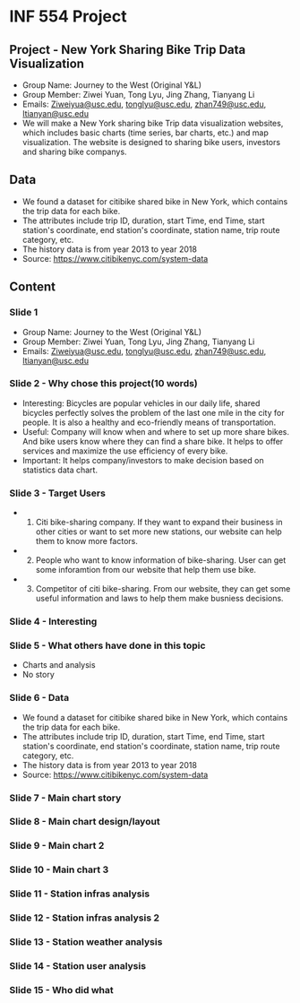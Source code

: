 # INF 554 Project

## Project - New York Sharing Bike Trip Data Visualization
- Group Name: Journey to the West (Original Y&L)
- Group Member: Ziwei Yuan, Tong Lyu, Jing Zhang, Tianyang Li
- Emails: Ziweiyua@usc.edu, tonglyu@usc.edu, zhan749@usc.edu, ltianyan@usc.edu
- We will make a New York sharing bike Trip data visualization websites, which includes basic charts (time series, bar charts, etc.) and map visualization. The website is designed to sharing bike users, investors and sharing bike companys.

## Data
- We found a dataset for citibike shared bike in New York, which contains the trip data for each bike.
- The attributes include trip ID, duration, start Time, end Time, start station's coordinate, end station's coordinate, station name, trip route category, etc.
- The history data is from year 2013 to year 2018
- Source: https://www.citibikenyc.com/system-data

## Content

### Slide 1
- Group Name: Journey to the West (Original Y&L)
- Group Member: Ziwei Yuan, Tong Lyu, Jing Zhang, Tianyang Li
- Emails: Ziweiyua@usc.edu, tonglyu@usc.edu, zhan749@usc.edu, ltianyan@usc.edu

### Slide 2 - Why chose this project(10 words)
- Interesting: Bicycles are popular vehicles in our daily life, shared bicycles perfectly solves the problem of the last one mile in the city for people. It is also a healthy and eco-friendly means of transportation.
- Useful: Company will know when and where to set up more share bikes. And bike users know where they can find a share bike. It helps to offer services and maximize the use efficiency of every bike.
- Important: It helps company/investors to make decision based on statistics data chart.

### Slide 3 - Target Users
-  1. Citi bike-sharing company. If they want to expand their business in other cities or want to set more new stations, our website can help them to know more factors.
-  2. People who want to know information of bike-sharing. User can get some inforamtion from our website that help them use bike.
-  3. Competitor of citi bike-sharing. From our website, they can get some useful information and laws to help them make busniess decisions.

### Slide 4 - Interesting

### Slide 5 - What others have done in this topic

- Charts and analysis
- No story


### Slide 6 - Data
- We found a dataset for citibike shared bike in New York, which contains the trip data for each bike.
- The attributes include trip ID, duration, start Time, end Time, start station's coordinate, end station's coordinate, station name, trip route category, etc.
- The history data is from year 2013 to year 2018
- Source: https://www.citibikenyc.com/system-data

### Slide 7 - Main chart story


### Slide 8 - Main chart design/layout


### Slide 9 - Main chart 2


### Slide 10 - Main chart 3


### Slide 11 - Station infras analysis

### Slide 12 - Station infras analysis 2


### Slide 13 - Station weather analysis

### Slide 14 - Station user analysis



### Slide 15 - Who did what




